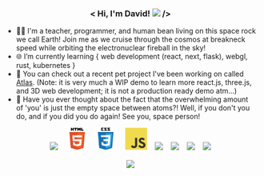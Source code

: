 <h3 align="center">
    < Hi, I'm David! <img src="https://raw.githubusercontent.com/MartinHeinz/MartinHeinz/master/wave.gif" width="32px"> />
</h3>

- 👨‍🏫 I'm a teacher, programmer, and human bean living on this space rock we call Earth! Join me as we cruise through the cosmos at breakneck speed while orbiting the electronuclear fireball in the sky!
- 🌐 I’m currently learning { web development (react, next, flask), webgl, rust, kubernetes }
- 🔭 You can check out a recent pet project I've been working on called [Atlas](https://atlas.imaginatrix.xyz). (Note: it is very much a WIP demo to learn more react.js, three.js, and 3D web development; it is not a production ready demo atm...)
- 🤯 Have you ever thought about the fact that the overwhelming amount of 'you' is just the empty space between atoms?! Well, if you don't you do, and if you did you do again! See you, space person!

<div align="center">
    <img width="45px" src="https://upload.wikimedia.org/wikipedia/commons/thumb/3/3f/Git_icon.svg/1024px-Git_icon.svg.png" /> &nbsp;&nbsp;
    <img width="45px" src="https://raw.githubusercontent.com/devicons/devicon/master/icons/html5/html5-original-wordmark.svg" /> &nbsp;
    <img width="45px" src="https://raw.githubusercontent.com/devicons/devicon/master/icons/css3/css3-original-wordmark.svg" /> &nbsp;&nbsp;
    <img width="45px" src="https://raw.githubusercontent.com/devicons/devicon/master/icons/javascript/javascript-original.svg" /> &nbsp;&nbsp;
    <img width="50px" src="https://img.icons8.com/color/452/nodejs.png" /> &nbsp;&nbsp;
    <img width="50px" src="https://cdn.iconscout.com/icon/free/png-512/react-1-282599.png" /> &nbsp;&nbsp;
    <img width="50px" src="https://cdn3.iconfinder.com/data/icons/logos-and-brands-adobe/512/267_Python-512.png" /> &nbsp;&nbsp;
    <img width="50px" src="https://camo.githubusercontent.com/dd4b2422ed3bfc9da88c43d18550375c66f9584327dff7ecc19315ce50b96f07/68747470733a2f2f7777772e766563746f726c6f676f2e7a6f6e652f6c6f676f732f66697265626173652f66697265626173652d69636f6e2e737667" />
</div>

<br />

<div align="center">
    <img src="https://github-readme-stats.vercel.app/api/top-langs/?username=dcalano" width="300px" />
</div>